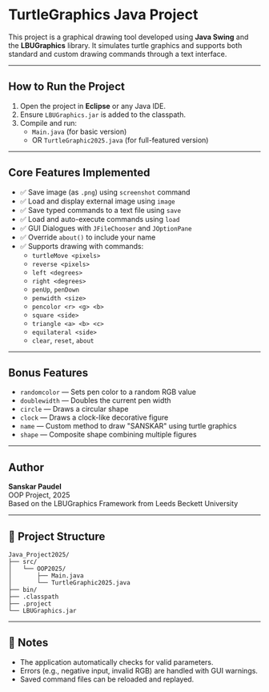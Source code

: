 # TurtleGraphics Java Project

This project is a graphical drawing tool developed using **Java Swing** and the **LBUGraphics** library. It simulates turtle graphics and supports both standard and custom drawing commands through a text interface.

---

## How to Run the Project

1. Open the project in **Eclipse** or any Java IDE.
2. Ensure `LBUGraphics.jar` is added to the classpath.
3. Compile and run:
   - `Main.java` (for basic version)
   - OR `TurtleGraphic2025.java` (for full-featured version)

---

## Core Features Implemented

- ✅ Save image (as `.png`) using `screenshot` command
- ✅ Load and display external image using `image`
- ✅ Save typed commands to a text file using `save`
- ✅ Load and auto-execute commands using `load`
- ✅ GUI Dialogues with `JFileChooser` and `JOptionPane`
- ✅ Override `about()` to include your name
- ✅ Supports drawing with commands:
  - `turtleMove <pixels>`
  - `reverse <pixels>`
  - `left <degrees>`
  - `right <degrees>`
  - `penUp`, `penDown`
  - `penwidth <size>`
  - `pencolor <r> <g> <b>`
  - `square <side>`
  - `triangle <a> <b> <c>`
  - `equilateral <side>`
  - `clear`, `reset`, `about`

---

## Bonus Features

- `randomcolor` — Sets pen color to a random RGB value
- `doublewidth` — Doubles the current pen width
- `circle` — Draws a circular shape
- `clock` — Draws a clock-like decorative figure
- `name` — Custom method to draw "SANSKAR" using turtle graphics
- `shape` — Composite shape combining multiple figures

---

## Author

**Sanskar Paudel**  
OOP Project, 2025  
Based on the LBUGraphics Framework from Leeds Beckett University

---

## 📁 Project Structure

```
Java_Project2025/
├── src/
│   └── OOP2025/
│       ├── Main.java
│       └── TurtleGraphic2025.java
├── bin/
├── .classpath
├── .project
└── LBUGraphics.jar
```

---

## 📌 Notes

- The application automatically checks for valid parameters.
- Errors (e.g., negative input, invalid RGB) are handled with GUI warnings.
- Saved command files can be reloaded and replayed.

